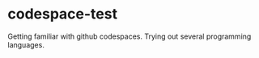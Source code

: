# codespace-test
Getting familiar with github codespaces. Trying out several programming languages.

